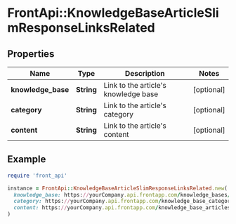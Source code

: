 # FrontApi::KnowledgeBaseArticleSlimResponseLinksRelated

## Properties

| Name | Type | Description | Notes |
| ---- | ---- | ----------- | ----- |
| **knowledge_base** | **String** | Link to the article&#39;s knowledge base | [optional] |
| **category** | **String** | Link to the article&#39;s category | [optional] |
| **content** | **String** | Link to the article&#39;s content | [optional] |

## Example

```ruby
require 'front_api'

instance = FrontApi::KnowledgeBaseArticleSlimResponseLinksRelated.new(
  knowledge_base: https://yourCompany.api.frontapp.com/knowledge_bases/knb_12,
  category: https://yourCompany.api.frontapp.com/knowledge_base_category/kbc_12,
  content: https://yourCompany.api.frontapp.com/knowledge_base_articles/kba_12/content
)
```

